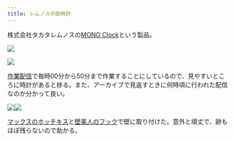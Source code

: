 ```yaml
---
title: レムノスの掛時計
---
```

株式会社タカタレムノスの[MONO Clock](https://www.amazon.co.jp/dp/B004UIT8BK)という製品。

![](https://lh6.googleusercontent.com/J9Mu2_B8t783TnEPP3QKJJ2bLrlDCgjAuJcgvc-0Sdn3ry2BDhUAtMHVIPX_e4aQ7x6zLlwVvddoyEiqqpV2O5H2B1bAgoo3VS3FSh8hoKLVoXVnLrZdpg_gUIEo0nq-TU2IZ70NuZi07OxhCB7OEg)

![](https://lh4.googleusercontent.com/_kn5LUDfGG96W-NZ7nkt2rRpk-FnyvXA2pL5hZaoCCWJhFrgQi3sjjP_mdx-VaCISlSY5QlL8szJwXAjrJ9WUyftXlJv5v8ymeJsBhSxfyJjS7UN9DSbvaXNZjAPAEsRdrA3KCfAZwjuMyHY5zz6Gg)

[作業配信](https://www.youtube.com/channel/UC5s-KpSDGzxWPWNv94PnJHw)で毎時00分から50分まで作業することにしているので、見やすいところに時計があると捗る。また、アーカイブで見返すときに何時頃に行われた配信なのか分かって良い。

![](https://lh3.googleusercontent.com/Scbc9rRyrNJASgvzKlN5VXZtb28yhMwhUss1PQbZPpewlLhA2kYpSGgy7m3xn1cXl6znOF_orcXNG7sIxRxbS1mR0PUNyEWE4WHjRu4vh6RLl6o80wlfOuYluj6cAItPJp4gqep8L6qF6BWKrYG1Lg)![](https://lh4.googleusercontent.com/P8r6eFU5gKvpQRDmBPdzbhdxXCfO2KT43epimWNl3qfhXlhbgSMr3MB8cBDuRahA6nL8OJo9oMLm1FUSBYSMKLIwofX3PiZNp5ETRWqFLbUQ_nwtx7DC_7RnmYFhNmPRMhCPoTWuyzhAE5IJefSQFQ)

[マックスのホッチキス](https://www.amazon.co.jp/dp/B000O9WRWG)と[壁美人のフック](https://www.amazon.co.jp/dp/B00CU78TDG)で壁に取り付けた。意外と頑丈で、跡もほぼ残らないので助かる。
